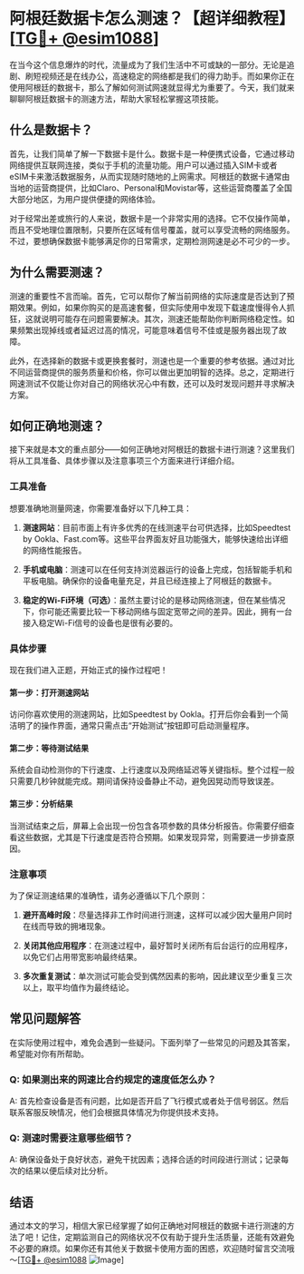 # 阿根廷数据卡怎么测速？【超详细教程】[[TG💪+ @esim1088](https://t.me/s/esim1088)]

在当今这个信息爆炸的时代，流量成为了我们生活中不可或缺的一部分。无论是追剧、刷短视频还是在线办公，高速稳定的网络都是我们的得力助手。而如果你正在使用阿根廷的数据卡，那么了解如何测试网速就显得尤为重要了。今天，我们就来聊聊阿根廷数据卡的测速方法，帮助大家轻松掌握这项技能。

## 什么是数据卡？

首先，让我们简单了解一下数据卡是什么。数据卡是一种便携式设备，它通过移动网络提供互联网连接，类似于手机的流量功能。用户可以通过插入SIM卡或者eSIM卡来激活数据服务，从而实现随时随地的上网需求。阿根廷的数据卡通常由当地的运营商提供，比如Claro、Personal和Movistar等，这些运营商覆盖了全国大部分地区，为用户提供便捷的网络体验。

对于经常出差或旅行的人来说，数据卡是一个非常实用的选择。它不仅操作简单，而且不受地理位置限制，只要所在区域有信号覆盖，就可以享受流畅的网络服务。不过，要想确保数据卡能够满足你的日常需求，定期检测网速是必不可少的一步。

## 为什么需要测速？

测速的重要性不言而喻。首先，它可以帮你了解当前网络的实际速度是否达到了预期效果。例如，如果你购买的是高速套餐，但实际使用中发现下载速度慢得令人抓狂，这就说明可能存在问题需要解决。其次，测速还能帮助你判断网络稳定性。如果频繁出现掉线或者延迟过高的情况，可能意味着信号不佳或是服务器出现了故障。

此外，在选择新的数据卡或更换套餐时，测速也是一个重要的参考依据。通过对比不同运营商提供的服务质量和价格，你可以做出更加明智的选择。总之，定期进行网速测试不仅能让你对自己的网络状况心中有数，还可以及时发现问题并寻求解决方案。

## 如何正确地测速？

接下来就是本文的重点部分——如何正确地对阿根廷的数据卡进行测速？这里我们将从工具准备、具体步骤以及注意事项三个方面来进行详细介绍。

### 工具准备

想要准确地测量网速，你需要准备好以下几种工具：

1. **测速网站**：目前市面上有许多优秀的在线测速平台可供选择，比如Speedtest by Ookla、Fast.com等。这些平台界面友好且功能强大，能够快速给出详细的网络性能报告。
   
2. **手机或电脑**：测速可以在任何支持浏览器运行的设备上完成，包括智能手机和平板电脑。确保你的设备电量充足，并且已经连接上了阿根廷的数据卡。

3. **稳定的Wi-Fi环境（可选）**：虽然主要讨论的是移动网络测速，但在某些情况下，你可能还需要比较一下移动网络与固定宽带之间的差异。因此，拥有一台接入稳定Wi-Fi信号的设备也是很有必要的。

### 具体步骤

现在我们进入正题，开始正式的操作过程吧！

#### 第一步：打开测速网站
访问你喜欢使用的测速网站，比如Speedtest by Ookla。打开后你会看到一个简洁明了的操作界面，通常只需点击“开始测试”按钮即可启动测量程序。

#### 第二步：等待测试结果
系统会自动检测你的下行速度、上行速度以及网络延迟等关键指标。整个过程一般只需要几秒钟就能完成。期间请保持设备静止不动，避免因晃动而导致误差。

#### 第三步：分析结果
当测试结束之后，屏幕上会出现一份包含各项参数的具体分析报告。你需要仔细查看这些数据，尤其是下行速度是否符合预期。如果发现异常，则需要进一步排查原因。

### 注意事项

为了保证测速结果的准确性，请务必遵循以下几个原则：

1. **避开高峰时段**：尽量选择非工作时间进行测速，这样可以减少因大量用户同时在线而导致的拥堵现象。
   
2. **关闭其他应用程序**：在测速过程中，最好暂时关闭所有后台运行的应用程序，以免它们占用带宽影响最终结果。

3. **多次重复测试**：单次测试可能会受到偶然因素的影响，因此建议至少重复三次以上，取平均值作为最终结论。

## 常见问题解答

在实际使用过程中，难免会遇到一些疑问。下面列举了一些常见的问题及其答案，希望能对你有所帮助。

### Q: 如果测出来的网速比合约规定的速度低怎么办？
A: 首先检查设备是否有问题，比如是否开启了飞行模式或者处于信号弱区。然后联系客服反映情况，他们会根据具体情况为你提供技术支持。

### Q: 测速时需要注意哪些细节？
A: 确保设备处于良好状态，避免干扰因素；选择合适的时间段进行测试；记录每次的结果以便后续对比分析。

## 结语

通过本文的学习，相信大家已经掌握了如何正确地对阿根廷的数据卡进行测速的方法了吧！记住，定期监测自己的网络状况不仅有助于提升生活质量，还能有效避免不必要的麻烦。如果你还有其他关于数据卡使用方面的困惑，欢迎随时留言交流哦～[[TG💪+ @esim1088](https://t.me/s/esim1088) ![Image](https://i.postimg.cc/4NQfJmqS/Snipaste-2025-05-13-00-14-12.png)]
